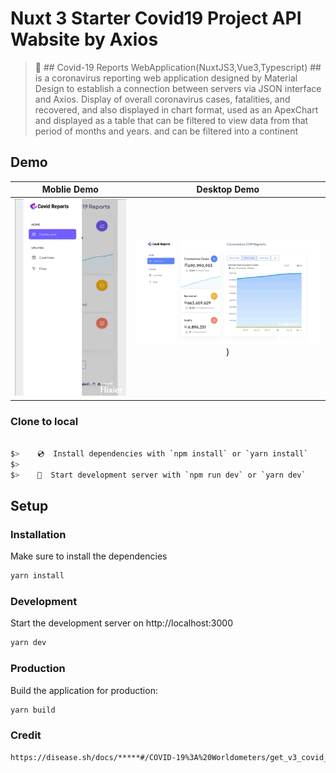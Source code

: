 # Nuxt 3 Starter Covid19 Project API Wabsite by Axios

> 💚 ## Covid-19 Reports WebApplication(NuxtJS3,Vue3,Typescript) ## is a coronavirus reporting web application designed by Material Design to establish a connection between servers via JSON interface and Axios. Display of overall coronavirus cases, fatalities, and recovered, and also displayed in chart format, used as an ApexChart and displayed as a table that can be filtered to view data from that period of months and years. and can be filtered into a continent

## Demo
Moblie Demo             |  Desktop Demo
:-------------------------:|:-------------------------:
![vCard Moblie Demo](./website-demo-image/covidMobile/Project.gif "Moblie Demo")  |  ![vCard Desktop Demo](./website-demo-image/covidDesktop/Project.gif "Desktop Demo"))
### Clone to local

```bash

$>    💿  Install dependencies with `npm install` or `yarn install`
$>
$>    🚀  Start development server with `npm run dev` or `yarn dev`
```

## Setup

### Installation

Make sure to install the dependencies

```bash
yarn install
```

### Development

Start the development server on http://localhost:3000

```bash
yarn dev
```

### Production

Build the application for production:

```bash
yarn build
```
### Credit
```bash
https://disease.sh/docs/*****#/COVID-19%3A%20Worldometers/get_v3_covid_19_all
```


